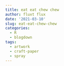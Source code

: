 ```yaml
---
title: eat eat chew chew
author: fluxt flux
date: '2021-03-10'
slug: eat-eat-chew-chew
categories:
  - R
  - blogdown
tags:
  - artwork
  - craft-paper
  - spray
---
```


